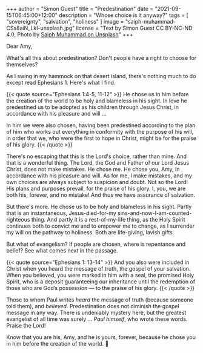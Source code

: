 +++
author = "Simon Guest"
title = "Predestination"
date = "2021-09-15T06:45:00+12:00"
description = "Whose choice is it anyway?"
tags = [ "sovereignty", "salvation", "holiness" ]
image = "saiph-muhammad-CSs8aiN_LkI-unsplash.jpg"
license = "Text by Simon Guest CC BY-NC-ND 4.0, Photo by [Saiph Muhammad on Unsplash](https://unsplash.com/photos/CSs8aiN_LkI)"
+++

Dear Amy,

What's all this about predestination? Don't people have a right to choose for themselves?

As I swing in my hammock on that desert island, there's nothing much to do except read Ephesians 1. Here's what I find.

{{< quote source="Ephesians 1:4-5, 11-12" >}}
He chose us in him before the creation of the world to be holy and blameless in his sight. In love he predestined us to be adopted as his children through Jesus Christ, in accordance with his pleasure and will ...

In him we were also chosen, having been predestined according to the plan of him who works out everything in conformity with the purpose of his will, in order that we, who were the first to hope in Christ, might be for the praise of his glory.
{{< /quote >}}

There's no escaping that this is the Lord's choice, rather than mine. And that is a wonderful thing. The Lord, the God and Father of our Lord Jesus Christ, does not make mistakes. He chose me. He chose you, Amy, in accordance with his pleasure and will. As for me, I make mistakes, and my own choices are always subject to suspicion and doubt. Not so the Lord! His plans and purposes prevail, for the praise of his glory. I, you, we are both his, forever, and no mistake! And thus we have assurance of salvation.

But there's more. He chose us to be holy and blameless in his sight. Partly that is an instantaneous, Jesus-died-for-my sins-and-now-I-am-counted-righteous thing. And partly it is a rest-of-my-life thing, as the Holy Spirit continues both to convict me and to empower me to change, as I surrender my will on the pathway to holiness. Both are life-giving, lavish gifts.

But what of evangelism? If people are chosen, where is repentance and belief? See what comes next in the passage.

{{< quote source="Ephesians 1: 13-14" >}}
And you also were included in Christ when you heard the message of truth, the gospel of your salvation. When you believed, you were marked in him with a seal, the promised Holy Spirit, who is a deposit guaranteeing our inheritance until the redemption of those who are God’s possession — to the praise of his glory.
{{< /quote >}}

Those to whom Paul writes _heard_ the message of truth (because someone told them), and _believed_. Predestination does not diminish the gospel message in any way. There is undeniably mystery here, but the greatest evangelist of all time was surely ... _Paul himself_, who wrote these words. Praise the Lord!

Know that you are his, Amy, and he is yours, forever, because he chose you in him before the creation of the world. 🙏

